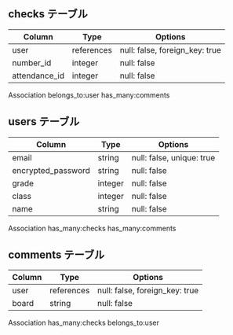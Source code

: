 ## checks テーブル
| Column             | Type    | Options     |
| ------------------ | ------- | ----------- |
| user               | references | null: false, foreign_key: true |
| number_id          | integer | null: false |
| attendance_id      | integer | null: false |

Association
  belongs_to:user
  has_many:comments


## users テーブル
| Column              | Type      | Options     |
| ------------------- | --------- | ----------- |
| email               | string    | null: false, unique: true |
| encrypted_password  | string    | null: false |
| grade               | integer   | null: false |
| class               | integer   | null: false |
| name                | string    | null: false |

Association
  has_many:checks
  has_many:comments

## comments テーブル
| Column    | Type       | Options     |
| --------- | ---------- | ----------- |
| user      | references | null: false, foreign_key: true |
| board     | string     | null: false |


Association
  has_many:checks
  belongs_to:user